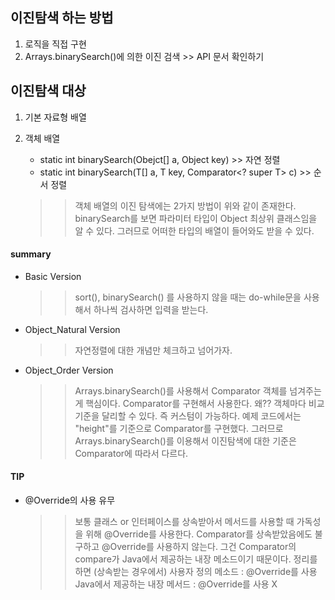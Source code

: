 ## 이진탐색 하는 방법
1. 로직을 직접 구현 
2. Arrays.binarySearch()에 의한 이진 검색 >> API 문서 확인하기

## 이진탐색 대상
1. 기본 자료형 배열
2. 객체 배열
    - static int binarySearch(Obejct[] a, Object key) >> 자연 정렬
    - static <T> int binarySearch(T[] a, T key, Comparator<? super T> c) >> 순서 정렬

    >> 객체 배열의 이진 탐색에는 2가지 방법이 위와 같이 존재한다. 
    >> binarySearch를 보면 파라미터 타입이 Object 최상위 클래스임을 알 수 있다. 
    >> 그러므로 어떠한 타입의 배열이 들어와도 받을 수 있다.

#### summary
- Basic Version
    >> sort(), binarySearch() 를 사용하지 않을 때는 do-while문을 사용해서 하나씩 검사하면 입력을 받는다.
- Object_Natural Version
    >> 자연정렬에 대한 개념만 체크하고 넘어가자.
- Object_Order Version
    >> Arrays.binarySearch()를 사용해서 Comparator 객체를 넘겨주는게 핵심이다.
    >> Comparator를 구현해서 사용한다. 왜?? 객체마다 비교 기준을 달리할 수 있다. 즉 커스텀이 가능하다.
    >> 예제 코드에서는 "height"를 기준으로 Comparator를 구현했다.
    >> 그러므로 Arrays.binarySearch()를 이용해서 이진탐색에 대한 기준은 Comparator에 따라서 다르다.

#### TIP
- @Override의 사용 유무
    >> 보통 클래스 or 인터페이스를 상속받아서 메서드를 사용할 때 가독성을 위해 @Override를 사용한다.
    >> Comparator를 상속받았음에도 불구하고 @Override를 사용하지 않는다.
    >> 그건 Comparator의 compare가 Java에서 제공하는 내장 메소드이기 때문이다.
    >> 정리를 하면 (상속받는 경우에서)
    >> 사용자 정의 메소드 : @Override를 사용
    >> Java에서 제공하는 내장 메서드 : @Override를 사용 X 
        